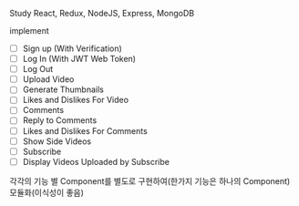 Study React, Redux, NodeJS, Express, MongoDB

implement

- [ ] Sign up (With Verification)
- [ ] Log In (With JWT Web Token)
- [ ] Log Out
- [ ] Upload Video
- [ ] Generate Thumbnails
- [ ] Likes and Dislikes For Video
- [ ] Comments
- [ ] Reply to Comments
- [ ] Likes and Dislikes For Comments
- [ ] Show Side Videos
- [ ] Subscribe
- [ ] Display Videos Uploaded by Subscribe

각각의 기능 별 Component를 별도로 구현하여(한가지 기능은 하나의 Component) 모듈화(이식성이 좋음)
